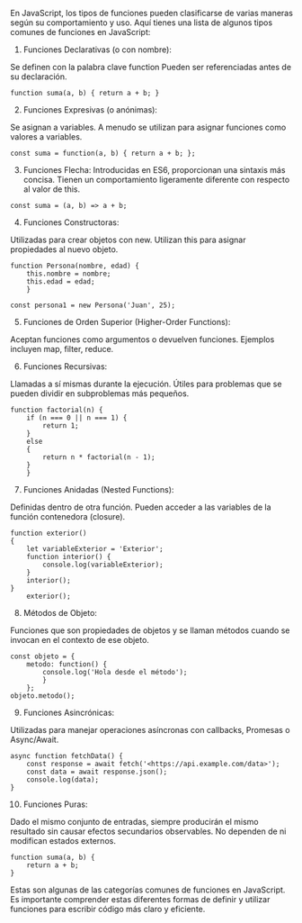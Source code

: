 En JavaScript, los tipos de funciones pueden clasificarse de varias maneras según su comportamiento y uso. Aquí tienes una lista de algunos tipos comunes de funciones en JavaScript:

 1. Funciones Declarativas (o con nombre):

Se definen con la palabra clave function
Pueden ser referenciadas antes de su declaración.

```
function suma(a, b) { return a + b; } 
```

 2. Funciones Expresivas (o anónimas):

Se asignan a variables.
A menudo se utilizan para asignar funciones como valores a variables.
```
const suma = function(a, b) { return a + b; };
```

3. Funciones Flecha:
Introducidas en ES6, proporcionan una sintaxis más concisa.
Tienen un comportamiento ligeramente diferente con respecto al valor de this.
```
const suma = (a, b) => a + b; 
```

4. Funciones Constructoras:

Utilizadas para crear objetos con new.
Utilizan this para asignar propiedades al nuevo objeto.
```
function Persona(nombre, edad) { 
    this.nombre = nombre; 
    this.edad = edad; 
    } 

const persona1 = new Persona('Juan', 25); 
```

5. Funciones de Orden Superior (Higher-Order Functions):

Aceptan funciones como argumentos o devuelven funciones.
Ejemplos incluyen map, filter, reduce.

6. Funciones Recursivas:

Llamadas a sí mismas durante la ejecución.
Útiles para problemas que se pueden dividir en subproblemas más pequeños.

```
function factorial(n) { 
    if (n === 0 || n === 1) { 
        return 1; 
    } 
    else 
    { 
        return n * factorial(n - 1); 
    } 
    } 
```

7. Funciones Anidadas (Nested Functions):

Definidas dentro de otra función.
Pueden acceder a las variables de la función contenedora (closure).
```
function exterior() 
{ 
    let variableExterior = 'Exterior'; 
    function interior() { 
        console.log(variableExterior); 
    } 
    interior(); 
} 
    exterior(); 
```
8. Métodos de Objeto:

Funciones que son propiedades de objetos y se llaman métodos cuando se invocan en el contexto de ese objeto.
```
const objeto = { 
    metodo: function() { 
        console.log('Hola desde el método'); 
        } 
    }; 
objeto.metodo(); 
```

9. Funciones Asincrónicas:

Utilizadas para manejar operaciones asíncronas con callbacks, Promesas o Async/Await.
```
async function fetchData() { 
    const response = await fetch('<https://api.example.com/data>'); 
    const data = await response.json(); 
    console.log(data); 
} 
```
10. Funciones Puras:

Dado el mismo conjunto de entradas, siempre producirán el mismo resultado sin causar efectos secundarios observables.
No dependen de ni modifican estados externos.
```
function suma(a, b) { 
    return a + b; 
} 
```
Estas son algunas de las categorías comunes de funciones en JavaScript. Es importante comprender estas diferentes formas de definir y utilizar funciones para escribir código más claro y eficiente.